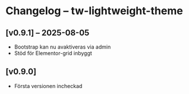 # Changelog – tw-lightweight-theme

## [v0.9.1] – 2025-08-05
- Bootstrap kan nu avaktiveras via admin
- Stöd för Elementor-grid inbyggt

## [v0.9.0]
- Första versionen incheckad
